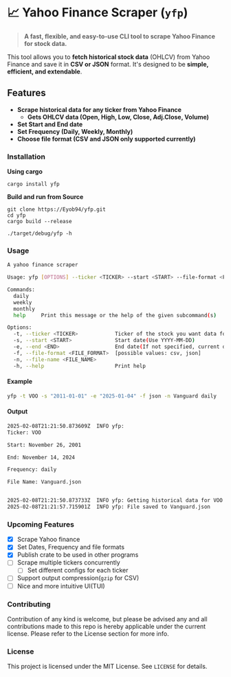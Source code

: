 # 📈 Yahoo Finance Scraper (`yfp`)

> **A fast, flexible, and easy-to-use CLI tool to scrape Yahoo Finance for stock data.**

This tool allows you to **fetch historical stock data** (OHLCV) from Yahoo Finance and save it in **CSV or JSON** format. It's designed to be **simple, efficient, and extendable**.

## Features

- **Scrape historical data for any ticker from Yahoo Finance**
  - **Gets OHLCV data (Open, High, Low, Close, Adj.Close, Volume)**
- **Set Start and End date**
- **Set Frequency (Daily, Weekly, Monthly)**
- **Choose file format (CSV and JSON only supported currently)**

### Installation

**Using cargo**

```
cargo install yfp
```

**Build and run from Source**

```
git clone https://Eyob94/yfp.git
cd yfp
cargo build --release

./target/debug/yfp -h
```

### Usage

```bash
A yahoo finance scraper

Usage: yfp [OPTIONS] --ticker <TICKER> --start <START> --file-format <FILE_FORMAT> <COMMAND>

Commands:
  daily
  weekly
  monthly
  help     Print this message or the help of the given subcommand(s)

Options:
  -t, --ticker <TICKER>            Ticker of the stock you want data for
  -s, --start <START>              Start date(Use YYYY-MM-DD)
  -e, --end <END>                  End date(If not specified, current date will be taken)
  -f, --file-format <FILE_FORMAT>  [possible values: csv, json]
  -n, --file-name <FILE_NAME>
  -h, --help                       Print help

```

#### Example

```bash
yfp -t VOO -s "2011-01-01" -e "2025-01-04" -f json -n Vanguard daily

```

#### Output

```bash
2025-02-08T21:21:50.873609Z  INFO yfp:
Ticker: VOO

Start: November 26, 2001

End: November 14, 2024

Frequency: daily

File Name: Vanguard.json


2025-02-08T21:21:50.873733Z  INFO yfp: Getting historical data for VOO from November 26, 2001 until November 14, 2024 on daily frequency
2025-02-08T21:21:57.715901Z  INFO yfp: File saved to Vanguard.json
```

### Upcoming Features

- [x] Scrape Yahoo finance
- [x] Set Dates, Frequency and file formats
- [x] Publish crate to be used in other programs
- [ ] Scrape multiple tickers concurrently
  - [ ] Set different configs for each ticker
- [ ] Support output compression(`gzip` for CSV)
- [ ] Nice and more intuitive UI(TUI)

### Contributing

Contribution of any kind is welcome, but please be advised any and all contributions made to this repo is hereby applicable under the current license. Please refer to the License section for more info.

### License

This project is licensed under the MIT License. See `LICENSE` for details.
